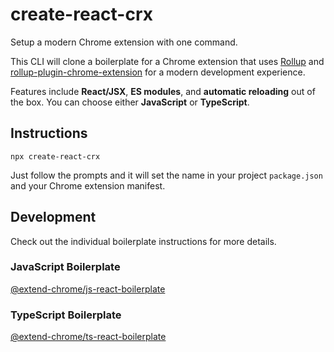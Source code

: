 # create-react-crx

Setup a modern Chrome extension with one command.

This CLI will clone a boilerplate for a Chrome extension that uses [Rollup](https://rollupjs.org/guide/en/) and [rollup-plugin-chrome-extension](https://www.extend-chrome.dev/rollup-plugin) for a modern development experience. 

Features include **React/JSX**, **ES modules**, and **automatic reloading** out of the box. You can choose either **JavaScript** or **TypeScript**.

## Instructions

```
npx create-react-crx
```

Just follow the prompts and it will set the name in your project `package.json` and your Chrome extension manifest.

## Development

Check out the individual boilerplate instructions for more details.

### JavaScript Boilerplate

[@extend-chrome/js-react-boilerplate](https://github.com/extend-chrome/js-react-boilerplate)

### TypeScript Boilerplate

[@extend-chrome/ts-react-boilerplate](https://github.com/extend-chrome/ts-react-boilerplate)